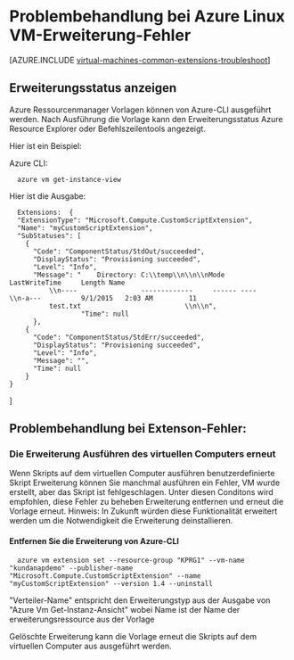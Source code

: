 <properties
   pageTitle="Problembehandlung bei Linux VM-Erweiterung-Fehler | Microsoft Azure"
   description="Informationen Sie zur Problembehandlung bei Azure Linux VM-Erweiterung-Fehler"
   services="virtual-machines-linux"
   documentationCenter=""
   authors="kundanap"
   manager="timlt"
   editor=""
   tags="top-support-issue,azure-resource-manager"/>

<tags
   ms.service="virtual-machines-linux"
   ms.devlang="na"
   ms.topic="support-article"
   ms.tgt_pltfrm="vm-linux"
   ms.workload="infrastructure-services"
   ms.date="03/29/2016"
   ms.author="kundanap"/>

# <a name="troubleshooting-azure-linux-vm-extension-failures"></a>Problembehandlung bei Azure Linux VM-Erweiterung-Fehler

[AZURE.INCLUDE [virtual-machines-common-extensions-troubleshoot](../../includes/virtual-machines-common-extensions-troubleshoot.md)]

## <a name="viewing-extension-status"></a>Erweiterungsstatus anzeigen
Azure Ressourcenmanager Vorlagen können von Azure-CLI ausgeführt werden. Nach Ausführung die Vorlage kann den Erweiterungsstatus Azure Resource Explorer oder Befehlszeilentools angezeigt.

Hier ist ein Beispiel:

Azure CLI:

      azure vm get-instance-view


Hier ist die Ausgabe:

      Extensions:  {
      "ExtensionType": "Microsoft.Compute.CustomScriptExtension",
      "Name": "myCustomScriptExtension",
      "SubStatuses": [
        {
          "Code": "ComponentStatus/StdOut/succeeded",
          "DisplayStatus": "Provisioning succeeded",
          "Level": "Info",
          "Message": "    Directory: C:\\temp\\n\\n\\nMode                LastWriteTime     Length Name
              \\n----                -------------     ------ ----                              \\n-a---          9/1/2015   2:03 AM         11
              test.txt                          \\n\\n",
                      "Time": null
          },
        {
          "Code": "ComponentStatus/StdErr/succeeded",
          "DisplayStatus": "Provisioning succeeded",
          "Level": "Info",
          "Message": "",
          "Time": null
        }
    }
  ]

## <a name="troubleshooting-extenson-failures"></a>Problembehandlung bei Extenson-Fehler:

### <a name="re-running-the-extension-on-the-vm"></a>Die Erweiterung Ausführen des virtuellen Computers erneut

Wenn Skripts auf dem virtuellen Computer ausführen benutzerdefinierte Skript Erweiterung können Sie manchmal ausführen ein Fehler, VM wurde erstellt, aber das Skript ist fehlgeschlagen. Unter diesen Conditons wird empfohlen, diese Fehler zu beheben Erweiterung entfernen und erneut die Vorlage erneut.
Hinweis: In Zukunft würden diese Funktionalität erweitert werden um die Notwendigkeit die Erweiterung deinstallieren.

#### <a name="remove-the-extension-from-azure-cli"></a>Entfernen Sie die Erweiterung von Azure-CLI

      azure vm extension set --resource-group "KPRG1" --vm-name "kundanapdemo" --publisher-name "Microsoft.Compute.CustomScriptExtension" --name "myCustomScriptExtension" --version 1.4 --uninstall

"Verteiler-Name" entspricht den Erweiterungstyp aus der Ausgabe von "Azure Vm Get-Instanz-Ansicht" wobei Name ist der Name der erweiterungsressource aus der Vorlage

Gelöschte Erweiterung kann die Vorlage erneut die Skripts auf dem virtuellen Computer aus ausgeführt werden.

